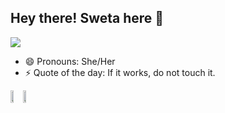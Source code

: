 ## Hey there! Sweta here :purple_heart:
![](https://komarev.com/ghpvc/?username=swetadash0610&color=blue&style=plastic)

- 😄 Pronouns: She/Her
- ⚡ Quote of the day: If it works, do not touch it.

<div style="display:flex;">
<a href="https://github.com/anuraghazra/github-readme-stats">
  <img align="center" height="100%" width="50%" src="https://github-readme-stats.vercel.app/api?username=swetadash0610&count_private=true&show_icons=true&theme=react&hide=stars,issues" />
</a>
<a href="https://github.com/anuraghazra/github-readme-stats">
  <img align="center" height="100%" width="50%" src="https://github-readme-stats.vercel.app/api/top-langs/?username=swetadash0610&layout=compact&theme=react" />
</a>
</div>





